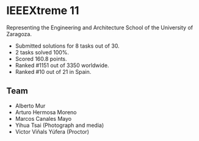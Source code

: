 # IEEEXtreme 11
Representing the Engineering and Architecture School of the University of Zaragoza.

* Submitted solutions for 8 tasks out of 30.
* 2 tasks solved 100%.
* Scored 160.8 points.
* Ranked #1151 out of 3350 worldwide.
* Ranked #10 out of 21 in Spain.

## Team

* Alberto Mur
* Arturo Hermosa Moreno
* Marcos Canales Mayo
* Yihua Tsai (Photograph and media)
* Victor Viñals Yúfera (Proctor)

